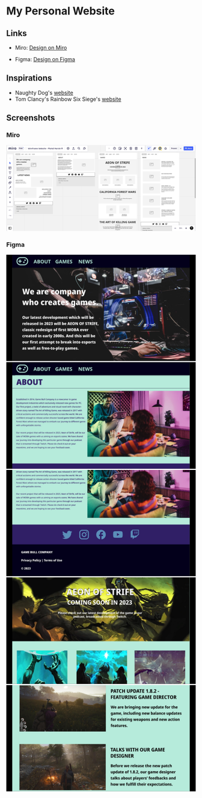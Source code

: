 # My Personal Website

## Links

- Miro: [Design on Miro](https://miro.com/app/board/uXjVPu7oJsQ=/)

- Figma: [Design on Figma](https://www.figma.com/file/PQNvy8g8Fvo3R7qaEtLh9y/w2-my-personal-website-mahdiharish?node-id=0%3A1&t=a3l0kHlND3VthIAd-1)

## Inspirations

- Naughty Dog's [website](https://www.naughtydog.com/)
- Tom Clancy's Rainbow Six Siege's [website](https://www.ubisoft.com/en-gb/game/rainbow-six/siege)

## Screenshots

### Miro

![overall-design](/assets/ss-6.jpg)

### Figma

![homepage](/assets/ss-1.jpg)
![about](/assets/ss-2.jpg)
![footer](/assets/ss-3.jpg)
![games](/assets/ss-4.jpg)
![news](/assets/ss-5.jpg)
